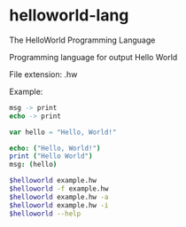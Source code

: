 # helloworld-lang

The HelloWorld Programming Language

Programming language for output Hello World

File extension: .hw

Example:
```nim
msg -> print
echo -> print

var hello = "Hello, World!"

echo: ("Hello, World!")
print ("Hello World")
msg: (hello)
```
```bash
$helloworld example.hw
$helloworld -f example.hw
$helloworld example.hw -a
$helloworld example.hw -i
$helloworld --help
```

